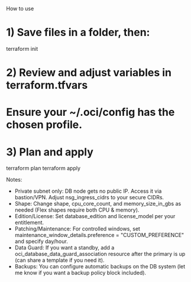 How to use

# 1) Save files in a folder, then:
terraform init

# 2) Review and adjust variables in terraform.tfvars
#    Ensure your ~/.oci/config has the chosen profile.

# 3) Plan and apply
terraform plan
terraform apply

Notes:
- Private subnet only: DB node gets no public IP. Access it via bastion/VPN. Adjust nsg_ingress_cidrs to your secure CIDRs.
- Shape: Change shape, cpu_core_count, and memory_size_in_gbs as needed (Flex shapes require both CPU & memory).
- Edition/License: Set database_edition and license_model per your entitlement.
- Patching/Maintenance: For controlled windows, set maintenance_window_details.preference = "CUSTOM_PREFERENCE" and specify day/hour.
- Data Guard: If you want a standby, add a oci_database_data_guard_association resource after the primary is up (can share a template if you need it).
- Backups: You can configure automatic backups on the DB system (let me know if you want a backup policy block included).
